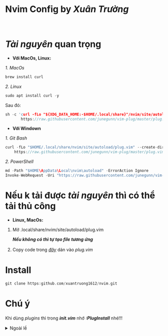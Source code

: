 # Nvim Config by *Xuân Trường*

ㅤㅤㅤㅤㅤㅤㅤㅤㅤ
# *Tài nguyên* quan trọng
- **Với MacOs, Linux:**
 
*1. MacOs*
```c
brew install curl
```
*2. Linux*
```c
sudo apt install curl -y
```
Sau đó:
```c
sh -c 'curl -fLo "${XDG_DATA_HOME:-$HOME/.local/share}"/nvim/site/autoload/plug.vim --create-dirs \
       https://raw.githubusercontent.com/junegunn/vim-plug/master/plug.vim'
```
- **Với Windown**

*1. Git Bash*
```c
curl -fLo "$HOME/.local/share/nvim/site/autoload/plug.vim" --create-dirs \
    https://raw.githubusercontent.com/junegunn/vim-plug/master/plug.vim
```
*2. PowerShell*
```c
md -Path "$HOME\AppData\Local\nvim\autoload" -ErrorAction Ignore
Invoke-WebRequest -Uri "https://raw.githubusercontent.com/junegunn/vim-plug/master/plug.vim" -OutFile "$HOME\AppData\Local\nvim\autoload\plug.vim"
```
# Nếu k tải được *tài nguyên* thì có thể tải thủ công
- **Linux, MacOs:**

 1. Mở .local/share/nvim/site/autoload/plug.vim
 
    ***Nếu không có thì tự tạo file tương ứng***
    
 2. Copy code trong [*đây*](https://raw.githubusercontent.com/junegunn/vim-plug/master/plug.vim) dán vào *plug.vim*
ㅤㅤㅤㅤㅤㅤㅤㅤㅤ

# Install
```c
git clone https:github.com/xuantruong1612/nvim.git
```

# Chú ý
Khi dùng *plugins* thì trong ***init.vim*** nhớ ***:PlugInstall*** nhé!!!
ㅤㅤㅤㅤㅤㅤㅤㅤㅤ
<details>ㅤㅤㅤㅤㅤㅤㅤㅤ
<summary>Ngoài lề</summary>
<p align="left">Luôn upgrade nvim nên có nhiều commit nhé!!!
<p align="left">Tự build nên bạn có thể chỉnh sửa.
<p align="left">Tôn trọng bản quyền.
</details>
